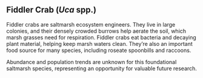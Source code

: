 ## Fiddler Crab (*Uca* spp.) 
Fiddler crabs are saltmarsh ecosystem engineers. They live in large colonies, and their densely crowded burrows help aerate the soil, which marsh grasses need for respiration. Fiddler crabs eat bacteria and decaying plant material, helping keep marsh waters clean. They’re also an important food source for many species, including roseate spoonbills and raccoons.

Abundance and population trends are unknown for this foundational saltmarsh species, representing an opportunity for valuable future research. 
